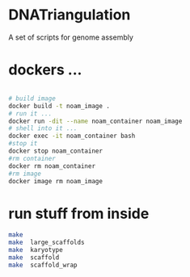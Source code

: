 # DNATriangulation
A set of scripts for genome assembly


# dockers ...
```bash

# build image
docker build -t noam_image .
# run it ...
docker run -dit --name noam_container noam_image
# shell into it ...
docker exec -it noam_container bash
#stop it
docker stop noam_container
#rm container
docker rm noam_container
#rm image
docker image rm noam_image
```



# run stuff from inside
```bash
make
make  large_scaffolds
make  karyotype
make  scaffold
make  scaffold_wrap
```
